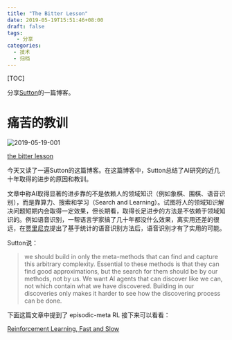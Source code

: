```yaml
---
title: "The Bitter Lesson"
date: 2019-05-19T15:51:46+08:00	
draft: false
tags: 
   - 分享
categories:
  - 技术
  - 归档
---
```


[TOC]

分享[Sutton](https://en.wikipedia.org/wiki/Richard_S._Sutton)的一篇博客。


<!--more-->

# 痛苦的教训

![2019-05-19-001](https://gitee.com/gdhu/prvpic/raw/master/2019-05-19-001.jpg)

[the bitter lesson](http://www.incompleteideas.net/IncIdeas/BitterLesson.html)

今天又读了一遍Sutton的这篇博客。在这篇博客中，Sutton总结了AI研究的近几十年取得的进步的原因和教训。

文章中称AI取得显著的进步靠的不是依赖人的领域知识（例如象棋、围棋、语音识别），而是靠算力、搜索和学习（Search and Learning）。试图将人的领域知识解决问题短期内会取得一定效果，但长期看，取得长足进步的方法是不依赖于领域知识的。例如语音识别，一帮语言学家搞了几十年都没什么效果，离实用还差的很远，在[贾里尼克](https://baike.baidu.com/item/%E8%B4%BE%E9%87%8C%E5%B0%BC%E5%85%8B)提出了基于统计的语音识别方法后，语音识别才有了实用的可能。

Sutton说：

>we should build in only the meta-methods that can find and capture this arbitrary complexity. Essential to these methods is that they can find good approximations, but the search for them should be by our methods, not by us. We want AI agents that can discover like we can, not which contain what we have discovered. Building in our discoveries only makes it harder to see how the discovering process can be done.



下面这篇文章中提到了 episodic-meta RL 接下来可以看看：

[Reinforcement Learning, Fast and Slow](https://www.cell.com/trends/cognitive-sciences/fulltext/S1364-6613(19)30061-0)
